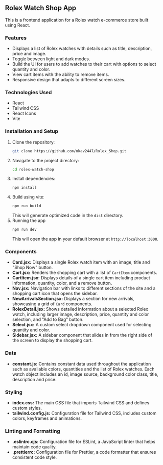 ## Rolex Watch Shop App

This is a frontend application for a Rolex watch e-commerce store built using React.

### Features

- Displays a list of Rolex watches with details such as title, description, price and image.
- Toggle between light and dark modes.
- Build the UI for users to add watches to their cart with options to select quantity and color.
- View cart items with the ability to remove items.
- Responsive design that adapts to different screen sizes.

### Technologies Used

- React
- Tailwind CSS
- React Icons
- Vite

### Installation and Setup

1. Clone the repository:
   ```bash
   git clone https://github.com/nkav2447/Rolex_Shop.git
   ```
2. Navigate to the project directory:
   ```bash
   cd rolex-watch-shop
   ```
3. Install dependencies:
   ```bash
   npm install
   ```
4. Build using vite:
   ```bash
   npm run build
   ```
   This will generate optimized code in the `dist` directory.
5. Running the app
   ```bash
   npm run dev
   ```
   This will open the app in your default browser at `http://localhost:3000`.

### Components

- **Card.jsx:** Displays a single Rolex watch item with an image, title and "Shop Now" button.
- **Cart.jsx:** Renders the shopping cart with a list of `CartItem` components.
- **CartItem.jsx:** Displays details of a single cart item including product information, quantity, color, and a remove button.
- **Nav.jsx:** Navigation bar with links to different sections of the site and a shopping cart icon that opens the sidebar.
- **NewArrivalsSection.jsx:** Displays a section for new arrivals, showcasing a grid of `Card` components.
- **RolexDetail.jsx:** Shows detailed information about a selected Rolex watch, including larger image, description, price, quantity and color selection, and "Add to Bag" button.
- **Select.jsx:** A custom select dropdown component used for selecting quantity and color.
- **Sidebar.jsx:** A sidebar component that slides in from the right side of the screen to display the shopping cart.

### Data

- **constant.js:** Contains constant data used throughout the application such as available colors, quantities and the list of Rolex watches. Each watch object includes an id, image source, background color class, title, description and price.

### Styling

- **index.css:** The main CSS file that imports Tailwind CSS and defines custom styles.
- **tailwind.config.js:** Configuration file for Tailwind CSS, includes custom colors, keyframes and animations.

### Linting and Formatting

- **.eslintrc.cjs:** Configuration file for ESLint, a JavaScript linter that helps maintain code quality.
- **.prettierrc:** Configuration file for Prettier, a code formatter that ensures consistent code style.
